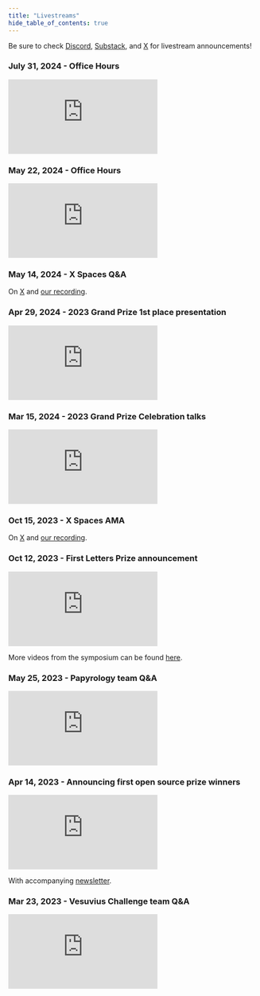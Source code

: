 ```yaml
---
title: "Livestreams"
hide_table_of_contents: true
---
```


<head>
  <html data-theme="dark" />

  <meta
    name="description"
    content="A $1,000,000+ machine learning and computer vision competition"
  />

  <meta property="og:type" content="website" />
  <meta property="og:url" content="https://scrollprize.org" />
  <meta property="og:title" content="Vesuvius Challenge" />
  <meta
    property="og:description"
    content="A $1,000,000+ machine learning and computer vision competition"
  />
  <meta
    property="og:image"
    content="https://scrollprize.org/img/social/opengraph.jpg"
  />

  <meta property="twitter:card" content="summary_large_image" />
  <meta property="twitter:url" content="https://scrollprize.org" />
  <meta property="twitter:title" content="Vesuvius Challenge" />
  <meta
    property="twitter:description"
    content="A $1,000,000+ machine learning and computer vision competition"
  />
  <meta
    property="twitter:image"
    content="https://scrollprize.org/img/social/opengraph.jpg"
  />
</head>

Be sure to check [Discord](https://discord.gg/V4fJhvtaQn), [Substack](https://scrollprize.substack.com/), and [X](https://x.com/scrollprize) for livestream announcements!

### July 31, 2024 - Office Hours

<iframe className="w-[100%] mb-4 aspect-video" src="https://www.youtube.com/embed/0p3dKM41sRw?si=b62rYGLlDMrb1781"  title="YouTube video player" frameBorder="0" allow="accelerometer; autoplay; clipboard-write; encrypted-media; gyroscope; picture-in-picture; web-share" allowFullScreen></iframe>

### May 22, 2024 - Office Hours

<iframe className="w-[100%] mb-4 aspect-video" src="https://www.youtube.com/embed/odXGROKDdXg?si=unt9yoSRVL3FrEzM"  title="YouTube video player" frameBorder="0" allow="accelerometer; autoplay; clipboard-write; encrypted-media; gyroscope; picture-in-picture; web-share" allowFullScreen></iframe>

### May 14, 2024 - X Spaces Q&A

On [X](https://x.com/natfriedman/status/1790379272873623743) and [our recording](https://dl.ash2txt.org/other/vesuvius-challenge-spaces-2024-05-14.mp3).

### Apr 29, 2024 - 2023 Grand Prize 1st place presentation

<iframe className="w-[100%] mb-4 aspect-video" src="https://www.youtube.com/embed/F5ak1pRaqVo?si=njl57GBT0wFUeTV2"  title="YouTube video player" frameBorder="0" allow="accelerometer; autoplay; clipboard-write; encrypted-media; gyroscope; picture-in-picture; web-share" allowFullScreen></iframe>

### Mar 15, 2024 - 2023 Grand Prize Celebration talks

<iframe className="w-[100%] mb-4 aspect-video" src="https://www.youtube.com/embed/uPefxeXfssA?si=d6IB7KLvskAxFGMc"  title="YouTube video player" frameBorder="0" allow="accelerometer; autoplay; clipboard-write; encrypted-media; gyroscope; picture-in-picture; web-share" allowFullScreen></iframe>

### Oct 15, 2023 - X Spaces AMA

On [X](https://twitter.com/i/spaces/1eaJbgEkEnrxX?s=20) and [our recording](https://dl.ash2txt.org/other/vesuvius-challenge-spaces-2023-10-15.m4a).

### Oct 12, 2023 - First Letters Prize announcement

<iframe className="w-[100%] mb-4 aspect-video" src="https://www.youtube.com/embed/w0EsoAbRk1M"  title="YouTube video player" frameBorder="0" allow="accelerometer; autoplay; clipboard-write; encrypted-media; gyroscope; picture-in-picture; web-share" allowFullScreen></iframe>

More videos from the symposium can be found [here](https://www.herculaneum.ox.ac.uk/node/262).

### May 25, 2023 - Papyrology team Q&A

<iframe className="w-[100%] mb-4 aspect-video" src="https://www.youtube.com/embed/gielO5WHdu4"  title="YouTube video player" frameBorder="0" allow="accelerometer; autoplay; clipboard-write; encrypted-media; gyroscope; picture-in-picture; web-share" allowFullScreen></iframe>

### Apr 14, 2023 - Announcing first open source prize winners

<iframe className="w-[100%] mb-4 aspect-video" src="https://www.youtube.com/embed/_LBI0DtTl80"  title="YouTube video player" frameBorder="0" allow="accelerometer; autoplay; clipboard-write; encrypted-media; gyroscope; picture-in-picture; web-share" allowFullScreen></iframe>

With accompanying [newsletter](https://scrollprize.substack.com/p/first-prizes-awarded-open-source).

### Mar 23, 2023 - Vesuvius Challenge team Q&A

<iframe className="w-[100%] mb-4 aspect-video" src="https://www.youtube.com/embed/Cr8xIqFnBdw"  title="YouTube video player" frameBorder="0" allow="accelerometer; autoplay; clipboard-write; encrypted-media; gyroscope; picture-in-picture; web-share" allowFullScreen></iframe>